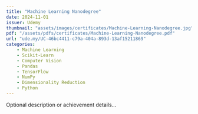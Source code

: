 ```yaml
---
title: "Machine Learning Nanodegree"
date: 2024-11-01
issuer: Udemy
thumbnail: "assets/images/certificates/Machine-Learning-Nanodegree.jpg"
pdf: "/assets/pdfs/certificates/Machine-Learning-Nanodegree.pdf"
url: "ude.my/UC-46bc4411-c79a-404a-893d-13af15211869"
categories:
    - Machine Learning
    - Scikit-Learn
    - Computer Vision
    - Pandas
    - TensorFlow
    - NumPy
    - Dimensionality Reduction
    - Python
---
```


Optional description or achievement details...
